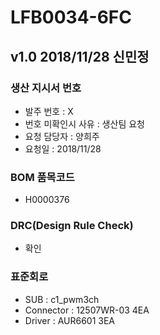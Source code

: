 # LFB0034-6FC

## v1.0 2018/11/28 신민정

### 생산 지시서 번호
* 발주 번호 : X
* 번호 미확인시 사유 : 생산팀 요청
* 요청 담당자 : 양희주
* 요청일 : 2018/11/28

###  BOM 품목코드
* H0000376

### DRC(Design Rule Check)
* 확인

### 표준회로
* SUB : c1_pwm3ch 
* Connector : 12507WR-03 4EA
* Driver : AUR6601 3EA

